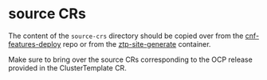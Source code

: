 # source CRs

The content of the `source-crs` directory should be copied over from the [cnf-features-deploy](https://github.com/openshift-kni/cnf-features-deploy/tree/master/ztp/source-crs/) repo
or from the [ztp-site-generate](https://catalog.redhat.com/software/containers/openshift4/ztp-site-generate-rhel8/6154c29fd2c7f84a4d2edca1) container.

Make sure to bring over the source CRs corresponding to the OCP release provided in the ClusterTemplate CR.
